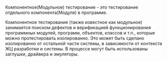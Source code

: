 Компонентное(Модульное) тестирование - это тестирование отдельного компонента(Модуля) в программе.

Компонентное тестирование (также известное как модульное) занимается поиском дефектов и верификацией функционирования программных модулей, программ, объектов, классов и т.п., которые можно протестировать изолированно. Это может быть сделано изолированно от остальной части системы,
в зависимости от контекста ЖЦ разработки и системы. В процессе могут быть использованы заглушки, драйвера и эмуляторы.
